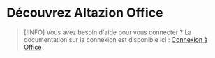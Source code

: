 # Découvrez Altazion Office

> [!INFO]
> Vous avez besoin d'aide pour vous connecter ? La documentation sur la connexion est disponible ici : [Connexion à Office](connexion.md)

